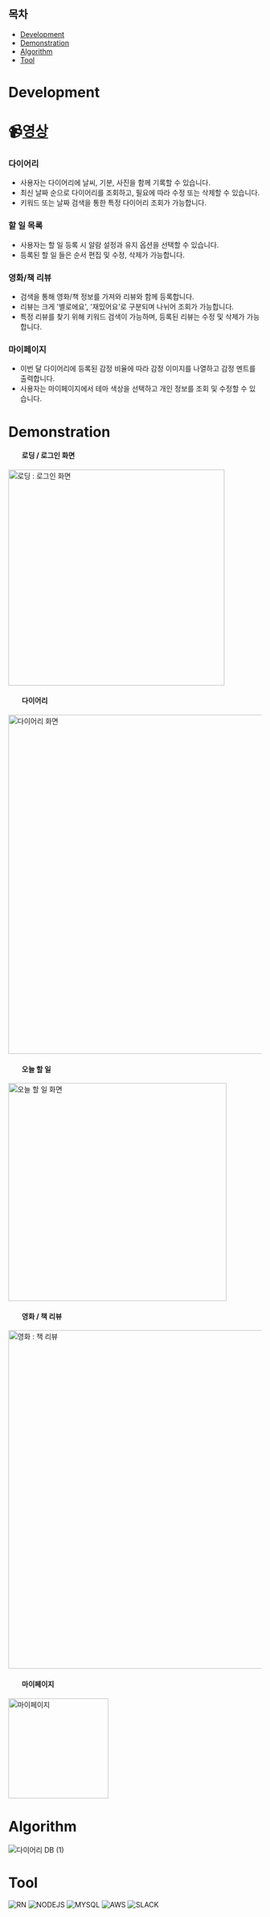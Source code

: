 ## 목차
* [Development](#Development)
* [Demonstration](#Demonstration)
* [Algorithm](#Algorithm)
* [Tool](#Tool)
# Development

# 📹[영상](https://www.notion.so/Mamory-My-Memory-3d25720342594cfe83921d323811b20b "시연 영상")

### 다이어리
* 사용자는 다이어리에 날씨, 기분, 사진을 함께 기록할 수 있습니다.      
* 최신 날짜 순으로 다이어리를 조회하고, 필요에 따라 수정 또는 삭제할 수 있습니다.      
* 키워드 또는 날짜 검색을 통한 특정 다이어리 조회가 가능합니다.     

### 할 일 목록
* 사용자는 할 일 등록 시 알람 설정과 유지 옵션을 선택할 수 있습니다.
* 등록된 할 일 들은 순서 편집 및 수정, 삭제가 가능합니다.

### 영화/책 리뷰
* 검색을 통해 영화/책 정보를 가져와 리뷰와 함께 등록합니다.
* 리뷰는 크게 '별로에요', '재밌어요'로 구분되며 나뉘어 조회가 가능합니다.
* 특정 리뷰를 찾기 위해 키워드 검색이 가능하며, 등록된 리뷰는 수정 및 삭제가 가능합니다.

### 마이페이지
* 이번 달 다이어리에 등록된 감정 비율에 따라 감정 이미지를 나열하고 감정 멘트를 출력합니다.
* 사용자는 마이페이지에서 테마 색상을 선택하고 개인 정보를 조회 및 수정할 수 있습니다.         

# Demonstration   
#### &nbsp;&nbsp;&nbsp;&nbsp;&nbsp;&nbsp;&nbsp;&nbsp;로딩 / 로그인 화면
<img width="430" alt="로딩 : 로그인 화면" src="https://github.com/heeeete/Mamory/assets/101648575/f7714053-5afa-41bc-9cc5-ddad39831523">

#### &nbsp;&nbsp;&nbsp;&nbsp;&nbsp;&nbsp;&nbsp;&nbsp;다이어리
<img width="675" alt="다이어리 화면" src="https://github.com/heeeete/Mamory/assets/101648575/d131b14f-64c8-49de-9e64-434fca77b09b">

#### &nbsp;&nbsp;&nbsp;&nbsp;&nbsp;&nbsp;&nbsp;&nbsp;오늘 할 일
<img width="434" alt="오늘 할 일 화면" src="https://github.com/heeeete/Mamory/assets/101648575/112cb849-442f-4bfc-8e1c-ccb9ea81707d">

#### &nbsp;&nbsp;&nbsp;&nbsp;&nbsp;&nbsp;&nbsp;&nbsp;영화 / 책 리뷰
<img width="674" alt="영화 : 책 리뷰" src="https://github.com/heeeete/Mamory/assets/101648575/0bdf0160-f23d-473a-9d68-1ae5b9d03ed6">

#### &nbsp;&nbsp;&nbsp;&nbsp;&nbsp;&nbsp;&nbsp;&nbsp;마이페이지
<img width="199" alt="마이페이지" src="https://github.com/heeeete/Mamory/assets/101648575/6ead2b94-100a-45b1-a0d6-c8f6264bc220">






      
# Algorithm
![다이어리 DB (1)](https://github.com/licakim/Mamory/assets/103026721/54efc9a2-60cd-4dd0-827a-743f539662a3)


       
# Tool
![RN](https://img.shields.io/badge/React_Native-20232A?style=for-the-badge&logo=react&logoColor=61DAFB)
![NODEJS](https://img.shields.io/badge/Node.js-43853D?style=for-the-badge&logo=node.js&logoColor=white)
![MYSQL](https://img.shields.io/badge/MySQL-00000F?style=for-the-badge&logo=mysql&logoColor=white)
![AWS](https://img.shields.io/badge/Amazon_AWS-232F3E?style=for-the-badge&logo=amazon-aws&logoColor=white)
![SLACK](https://img.shields.io/badge/Slack-4A154B?style=for-the-badge&logo=slack&logoColor=white)
